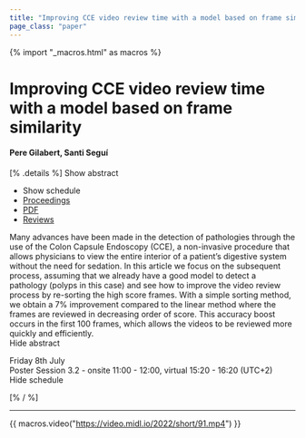 ```yaml
---
title: "Improving CCE video review time with a model based on frame similarity"
page_class: "paper"
---
```


{% import "_macros.html" as macros %}

# Improving CCE video review time with a model based on frame similarity

#### Pere Gilabert, Santi Seguí

[% .details %]
<a class="toggle_visibility" data-selector=".abstract" data-level="3">Show abstract</a>
- <a class="toggle_visibility" data-selector=".schedule" data-level="3">Show schedule</a>
- <a href="">Proceedings</a>
- <a href="https://openreview.net/pdf?id=3lLvO8-a3EE">PDF</a>
- <a href="https://openreview.net/forum?id=3lLvO8-a3EE">Reviews</a>

<p>
    <span class="abstract">
        Many advances have been made in the detection of pathologies through the use of the Colon Capsule Endoscopy (CCE), a non-invasive procedure that allows physicians to view the entire interior of a patient’s digestive system without the need for sedation. In this article we focus on the subsequent process, assuming that we already have a good model to detect a pathology (polyps in this case) and see how to improve the video review process by re-sorting the high score frames. With a simple sorting method, we obtain a 7% improvement compared to the linear method where the frames are reviewed in decreasing order of score. This accuracy boost occurs in the first 100 frames, which allows the videos to be reviewed more quickly and efficiently.
        <br>
        <span class="actions"><a class="toggle_visibility" data-level="2">Hide abstract</a></span>
    </span>
</p>

<p>
    <span class="schedule">
        Friday 8th July<br>Poster Session 3.2 - onsite 11:00 - 12:00, virtual 15:20 - 16:20 (UTC+2)
        <br>
        <span class="actions"><a class="toggle_visibility" data-level="2">Hide schedule</a></span>
    </span>
</p>

[% / %]


---
{{ macros.video("https://video.midl.io/2022/short/91.mp4") }}
